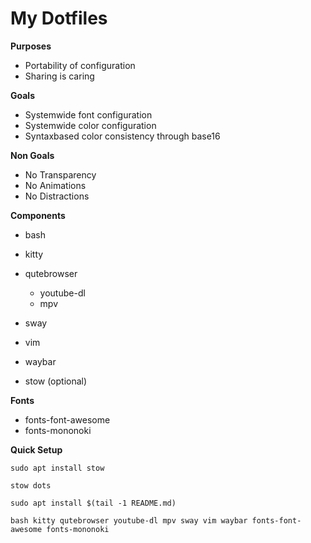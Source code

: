 # My Dotfiles

**Purposes**
* Portability of configuration
* Sharing is caring

**Goals**
* Systemwide font configuration
* Systemwide color configuration
* Syntaxbased color consistency through base16

**Non Goals**
* No Transparency
* No Animations
* No Distractions

**Components**
* bash
* kitty
* qutebrowser
    * youtube-dl
    * mpv
* sway
* vim
* waybar

* stow (optional)

**Fonts**
* fonts-font-awesome
* fonts-mononoki

**Quick Setup**

    sudo apt install stow

    stow dots

    sudo apt install $(tail -1 README.md)

    bash kitty qutebrowser youtube-dl mpv sway vim waybar fonts-font-awesome fonts-mononoki
